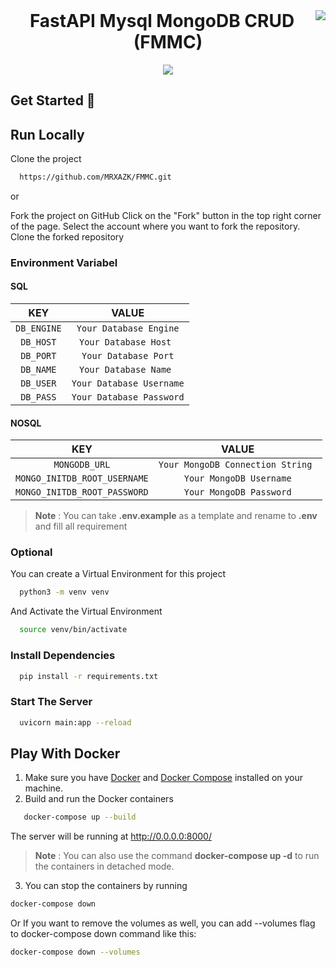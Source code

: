<img align="right" src="https://visitor-badge.laobi.icu/badge?page_id=MRXAZK.FMMC">
<h1 align="center" style="margin-top: 0px;"> FastAPI Mysql MongoDB CRUD (FMMC)</h1>
<p align="center">
  <a href="https://skillicons.dev">
    <img src="https://skillicons.dev/icons?i=fastapi,mysql,mongodb" />
  </a>
</p>

## Get Started 🚀

## Run Locally

Clone the project

```bash
  https://github.com/MRXAZK/FMMC.git
```

or

Fork the project on GitHub
Click on the "Fork" button in the top right corner of the page.
Select the account where you want to fork the repository.
Clone the forked repository

### Environment Variabel

#### SQL

|     KEY     |          VALUE           |
| :---------: | :----------------------: |
| `DB_ENGINE` |  `Your Database Engine`  |
|  `DB_HOST`  |  `Your Database Host `   |
|  `DB_PORT`  |   `Your Database Port`   |
|  `DB_NAME`  |  `Your Database Name `   |
|  `DB_USER`  | `Your Database Username` |
|  `DB_PASS`  | `Your Database Password` |

#### NOSQL

|             KEY              |               VALUE               |
| :--------------------------: | :-------------------------------: |
|        `MONGODB_URL`         | `Your MongoDB Connection String ` |
| `MONGO_INITDB_ROOT_USERNAME` |      `Your MongoDB Username`      |
| `MONGO_INITDB_ROOT_PASSWORD` |      `Your MongoDB Password`      |

> **Note** : You can take **.env.example** as a template and rename to **.env** and fill all requirement

### Optional

You can create a Virtual Environment for this project

```bash
  python3 -m venv venv
```

And Activate the Virtual Environment

```bash
  source venv/bin/activate
```

### Install Dependencies

```bash
  pip install -r requirements.txt
```

### Start The Server

```bash
  uvicorn main:app --reload
```

## Play With Docker

1. Make sure you have [Docker](https://www.docker.com/) and [Docker Compose](https://docs.docker.com/compose/) installed on your machine.
2. Build and run the Docker containers

```bash
   docker-compose up --build
```

The server will be running at http://0.0.0.0:8000/

> **Note** : You can also use the command **docker-compose up -d** to run the containers in detached mode.

3. You can stop the containers by running

```bash
docker-compose down
```

Or
If you want to remove the volumes as well, you can add --volumes flag to docker-compose down command like this:

```bash
docker-compose down --volumes
```
